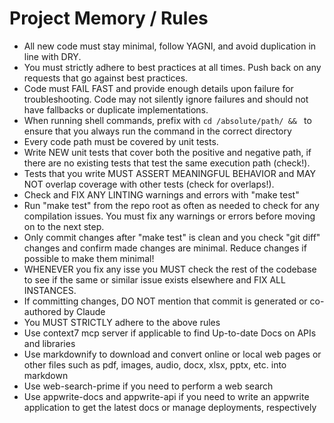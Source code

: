 # Project Memory / Rules

- All new code must stay minimal, follow YAGNI, and avoid duplication in line with DRY.
- You must strictly adhere to best practices at all times. Push back on any requests that go against best practices.
- Code must FAIL FAST and provide enough details upon failure for troubleshooting. Code may not silently ignore failures and should not have fallbacks or duplicate implementations.
- When running shell commands, prefix with `cd /absolute/path/ && ` to ensure that you always run the command in the correct directory
- Every code path must be covered by unit tests.
- Write NEW unit tests that cover both the positive and negative path, if there are no existing tests that test the same execution path (check!).
- Tests that you write MUST ASSERT MEANINGFUL BEHAVIOR and MAY NOT overlap coverage with other tests (check for overlaps!).
- Check and FIX ANY LINTING warnings and errors with "make test"
- Run "make test" from the repo root as often as needed to check for any compilation issues. You must fix any warnings or errors before moving on to the next step.
- Only commit changes after "make test" is clean and you check "git diff" changes and confirm made changes are minimal. Reduce changes if possible to make them minimal!
- WHENEVER you fix any isse you MUST check the rest of the codebase to see if the same or similar issue exists elsewhere and FIX ALL INSTANCES.
- If committing changes, DO NOT mention that commit is generated or co-authored by Claude
- You MUST STRICTLY adhere to the above rules
- Use context7 mcp server if applicable to find Up-to-date Docs on APIs and libraries
- Use markdownify to download and convert online or local web pages or other files such as pdf, images, audio, docx, xlsx, pptx, etc. into markdown
- Use web-search-prime if you need to perform a web search
- Use appwrite-docs and appwrite-api if you need to write an appwrite application to get the latest docs or manage deployments, respectively 

